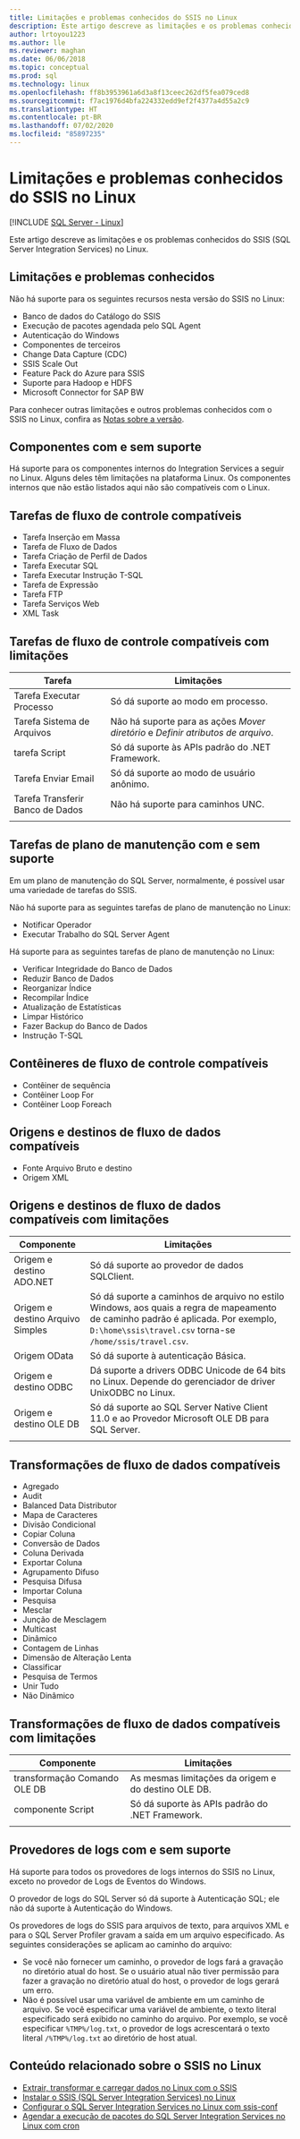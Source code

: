 ```yaml
---
title: Limitações e problemas conhecidos do SSIS no Linux
description: Este artigo descreve as limitações e os problemas conhecidos do SSIS (SQL Server Integration Services) em computadores Linux
author: lrtoyou1223
ms.author: lle
ms.reviewer: maghan
ms.date: 06/06/2018
ms.topic: conceptual
ms.prod: sql
ms.technology: linux
ms.openlocfilehash: ff8b3953961a6d3a8f13ceec262df5fea079ced8
ms.sourcegitcommit: f7ac1976d4bfa224332edd9ef2f4377a4d55a2c9
ms.translationtype: HT
ms.contentlocale: pt-BR
ms.lasthandoff: 07/02/2020
ms.locfileid: "85897235"
---
```

# <a name="limitations-and-known-issues-for-ssis-on-linux"></a>Limitações e problemas conhecidos do SSIS no Linux

[!INCLUDE [SQL Server - Linux](../includes/applies-to-version/sql-linux.md)]

Este artigo descreve as limitações e os problemas conhecidos do SSIS (SQL Server Integration Services) no Linux.

## <a name="general-limitations-and-known-issues"></a>Limitações e problemas conhecidos

Não há suporte para os seguintes recursos nesta versão do SSIS no Linux:
  - Banco de dados do Catálogo do SSIS
  - Execução de pacotes agendada pelo SQL Agent
  - Autenticação do Windows
  - Componentes de terceiros
  - Change Data Capture (CDC)
  - SSIS Scale Out
  - Feature Pack do Azure para SSIS
  - Suporte para Hadoop e HDFS
  - Microsoft Connector for SAP BW

Para conhecer outras limitações e outros problemas conhecidos com o SSIS no Linux, confira as [Notas sobre a versão](sql-server-linux-release-notes.md#ssis).

## <a name="supported-and-unsupported-components"></a><a name="components"></a> Componentes com e sem suporte

Há suporte para os componentes internos do Integration Services a seguir no Linux. Alguns deles têm limitações na plataforma Linux. Os componentes internos que não estão listados aqui não são compatíveis com o Linux.

## <a name="supported-control-flow-tasks"></a>Tarefas de fluxo de controle compatíveis
- Tarefa Inserção em Massa
- Tarefa de Fluxo de Dados
- Tarefa Criação de Perfil de Dados
- Tarefa Executar SQL
- Tarefa Executar Instrução T-SQL
- Tarefa de Expressão
- Tarefa FTP
- Tarefa Serviços Web
- XML Task

## <a name="control-flow-tasks-supported-with-limitations"></a>Tarefas de fluxo de controle compatíveis com limitações

| Tarefa | Limitações |
|------------|---|
| Tarefa Executar Processo | Só dá suporte ao modo em processo. |
| Tarefa Sistema de Arquivos | Não há suporte para as ações *Mover diretório* e *Definir atributos de arquivo*. |
| tarefa Script | Só dá suporte às APIs padrão do .NET Framework. |
| Tarefa Enviar Email | Só dá suporte ao modo de usuário anônimo. |
| Tarefa Transferir Banco de Dados | Não há suporte para caminhos UNC. |
| | |

## <a name="supported-and-unsupported-maintenance-plan-tasks"></a>Tarefas de plano de manutenção com e sem suporte

Em um plano de manutenção do SQL Server, normalmente, é possível usar uma variedade de tarefas do SSIS.

Não há suporte para as seguintes tarefas de plano de manutenção no Linux:
- Notificar Operador
- Executar Trabalho do SQL Server Agent

Há suporte para as seguintes tarefas de plano de manutenção no Linux:
- Verificar Integridade do Banco de Dados
- Reduzir Banco de Dados
- Reorganizar Índice
- Recompilar Índice
- Atualização de Estatísticas
- Limpar Histórico
- Fazer Backup do Banco de Dados
- Instrução T-SQL

## <a name="supported-control-flow-containers"></a>Contêineres de fluxo de controle compatíveis
- Contêiner de sequência
- Contêiner Loop For
- Contêiner Loop Foreach

## <a name="supported-data-flow-sources-and-destinations"></a>Origens e destinos de fluxo de dados compatíveis
- Fonte Arquivo Bruto e destino
- Origem XML

## <a name="data-flow-sources-and-destinations-supported-with-limitations"></a>Origens e destinos de fluxo de dados compatíveis com limitações

| Componente | Limitações |
|------------|---|
| Origem e destino ADO.NET | Só dá suporte ao provedor de dados SQLClient. |
| Origem e destino Arquivo Simples | Só dá suporte a caminhos de arquivo no estilo Windows, aos quais a regra de mapeamento de caminho padrão é aplicada. Por exemplo, `D:\home\ssis\travel.csv` torna-se `/home/ssis/travel.csv`. |
| Origem OData | Só dá suporte à autenticação Básica. |
| Origem e destino ODBC | Dá suporte a drivers ODBC Unicode de 64 bits no Linux. Depende do gerenciador de driver UnixODBC no Linux. |
| Origem e destino OLE DB | Só dá suporte ao SQL Server Native Client 11.0 e ao Provedor Microsoft OLE DB para SQL Server. |
| | |

## <a name="supported-data-flow-transformations"></a>Transformações de fluxo de dados compatíveis
- Agregado
- Audit
- Balanced Data Distributor
- Mapa de Caracteres
- Divisão Condicional
- Copiar Coluna
- Conversão de Dados
- Coluna Derivada
- Exportar Coluna
- Agrupamento Difuso
- Pesquisa Difusa
- Importar Coluna
- Pesquisa
- Mesclar
- Junção de Mesclagem
- Multicast
- Dinâmico
- Contagem de Linhas
- Dimensão de Alteração Lenta
- Classificar
- Pesquisa de Termos
- Unir Tudo
- Não Dinâmico

## <a name="data-flow-transformations-supported-with-limitations"></a>Transformações de fluxo de dados compatíveis com limitações

| Componente | Limitações |
|------------|---|
| transformação Comando OLE DB | As mesmas limitações da origem e do destino OLE DB. |
| componente Script | Só dá suporte às APIs padrão do .NET Framework. |
| | |

## <a name="supported-and-unsupported-log-providers"></a>Provedores de logs com e sem suporte
Há suporte para todos os provedores de logs internos do SSIS no Linux, exceto no provedor de Logs de Eventos do Windows.

O provedor de logs do SQL Server só dá suporte à Autenticação SQL; ele não dá suporte à Autenticação do Windows.

Os provedores de logs do SSIS para arquivos de texto, para arquivos XML e para o SQL Server Profiler gravam a saída em um arquivo especificado. As seguintes considerações se aplicam ao caminho do arquivo:
-   Se você não fornecer um caminho, o provedor de logs fará a gravação no diretório atual do host. Se o usuário atual não tiver permissão para fazer a gravação no diretório atual do host, o provedor de logs gerará um erro.
-   Não é possível usar uma variável de ambiente em um caminho de arquivo. Se você especificar uma variável de ambiente, o texto literal especificado será exibido no caminho do arquivo. Por exemplo, se você especificar `%TMP%/log.txt`, o provedor de logs acrescentará o texto literal `/%TMP%/log.txt` ao diretório de host atual.

## <a name="related-content-about-ssis-on-linux"></a>Conteúdo relacionado sobre o SSIS no Linux
-   [Extrair, transformar e carregar dados no Linux com o SSIS](sql-server-linux-migrate-ssis.md)
-   [Instalar o SSIS (SQL Server Integration Services) no Linux](sql-server-linux-setup-ssis.md)
-   [Configurar o SQL Server Integration Services no Linux com ssis-conf](sql-server-linux-configure-ssis.md)
-   [Agendar a execução de pacotes do SQL Server Integration Services no Linux com cron](sql-server-linux-schedule-ssis-packages.md)
